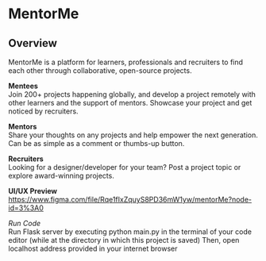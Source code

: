 # MentorMe
## Overview

MentorMe is a platform for learners, professionals and recruiters to find each other through collaborative, open-source projects.

**Mentees**  <br>
Join 200+ projects happening globally, and develop a project remotely with other learners and the support of mentors. Showcase your project and get noticed by recruiters.

**Mentors** <br>
Share your thoughts on any projects and help empower the next generation. Can be as simple as a comment or thumbs-up button.

**Recruiters** <br>
Looking for a designer/developer for your team? Post a project topic or explore award-winning projects.

**UI/UX Preview** <br>
https://www.figma.com/file/Rqe1fIxZquyS8PD36mW1yw/mentorMe?node-id=3%3A0

*Run Code* <br>
Run Flask server by executing python main.py in the terminal of your code editor (while at the directory in which this project is saved)
Then, open localhost address provided in your internet browser
